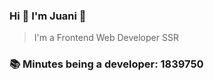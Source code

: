 ### Hi 👋 I&#39;m Juani 🦁

> I&#39;m a Frontend Web Developer SSR

### 📚 Minutes being a developer: 1839750
